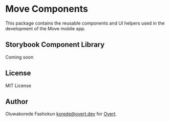# Move Components

This package contains the reusable components and UI helpers used in the development of the Move mobile app.

## Storybook Component Library

Coming soon

## License

MIT License

## Author

Oluwakorede Fashokun <korede@overt.dev> for [Overt](https://overt.dev).
